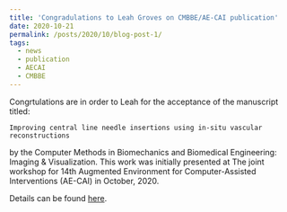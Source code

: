 ```yaml
---
title: 'Congradulations to Leah Groves on CMBBE/AE-CAI publication'
date: 2020-10-21
permalink: /posts/2020/10/blog-post-1/
tags:
  - news
  - publication
  - AECAI
  - CMBBE
---
```


Congrtulations are in order to Leah for the acceptance of the manuscript titled:

`Improving central line needle insertions using in-situ vascular reconstructions`

by the Computer Methods in Biomechanics and Biomedical Engineering: Imaging & Visualization. This work was initially presented at The joint workshop for 14th Augmented Environment for Computer-Assisted Interventions (AE-CAI) in October, 2020.

Details can be found [here](/publication/2020-10-21-CMBBE_GNV+2020).